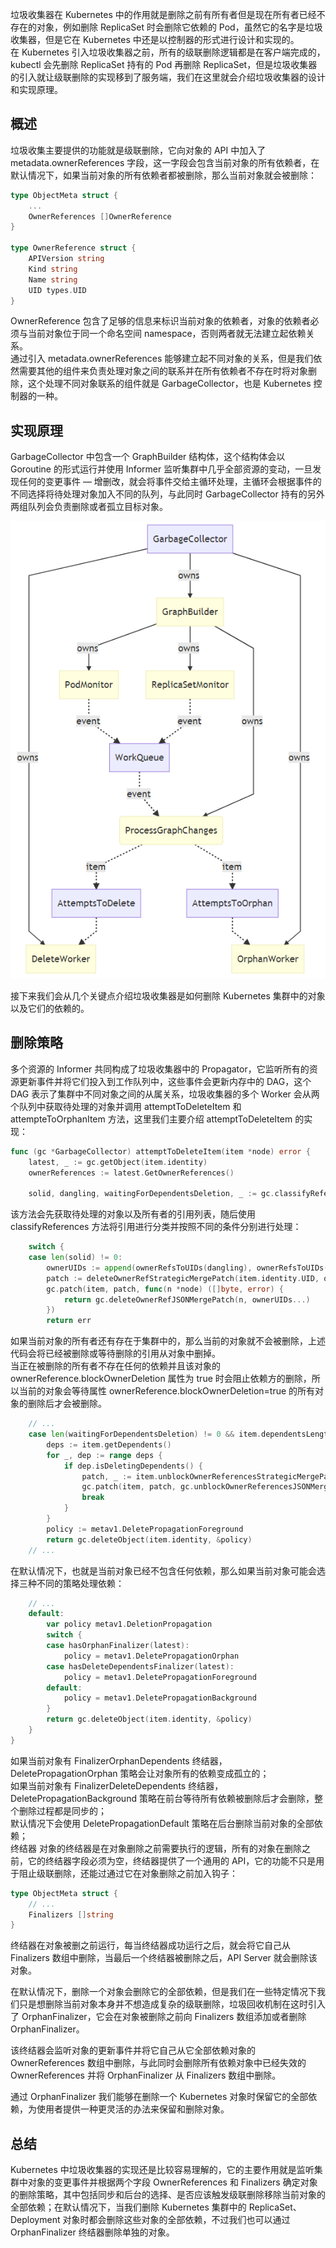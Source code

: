 垃圾收集器在 Kubernetes 中的作用就是删除之前有所有者但是现在所有者已经不存在的对象，例如删除 ReplicaSet 时会删除它依赖的 Pod，虽然它的名字是垃圾收集器，但是它在 Kubernetes 中还是以控制器的形式进行设计和实现的。  
在 Kubernetes 引入垃圾收集器之前，所有的级联删除逻辑都是在客户端完成的，kubectl 会先删除 ReplicaSet 持有的 Pod 再删除 ReplicaSet，但是垃圾收集器的引入就让级联删除的实现移到了服务端，我们在这里就会介绍垃圾收集器的设计和实现原理。

## 概述 ##
垃圾收集主要提供的功能就是级联删除，它向对象的 API 中加入了 metadata.ownerReferences 字段，这一字段会包含当前对象的所有依赖者，在默认情况下，如果当前对象的所有依赖者都被删除，那么当前对象就会被删除：  
```go
type ObjectMeta struct {  
	...  
	OwnerReferences []OwnerReference  
}  
  
type OwnerReference struct {  
	APIVersion string  
	Kind string  
	Name string  
	UID types.UID  
}  
```
OwnerReference 包含了足够的信息来标识当前对象的依赖者，对象的依赖者必须与当前对象位于同一个命名空间 namespace，否则两者就无法建立起依赖关系。  
通过引入 metadata.ownerReferences 能够建立起不同对象的关系，但是我们依然需要其他的组件来负责处理对象之间的联系并在所有依赖者不存在时将对象删除，这个处理不同对象联系的组件就是 GarbageCollector，也是 Kubernetes 控制器的一种。
## 实现原理 ##
GarbageCollector 中包含一个 GraphBuilder 结构体，这个结构体会以 Goroutine 的形式运行并使用 Informer 监听集群中几乎全部资源的变动，一旦发现任何的变更事件 — 增删改，就会将事件交给主循环处理，主循环会根据事件的不同选择将待处理对象加入不同的队列，与此同时 GarbageCollector 持有的另外两组队列会负责删除或者孤立目标对象。

![""](gc.png)

接下来我们会从几个关键点介绍垃圾收集器是如何删除 Kubernetes 集群中的对象以及它们的依赖的。  

## 删除策略 ##
多个资源的 Informer 共同构成了垃圾收集器中的 Propagator，它监听所有的资源更新事件并将它们投入到工作队列中，这些事件会更新内存中的 DAG，这个 DAG 表示了集群中不同对象之间的从属关系，垃圾收集器的多个 Worker 会从两个队列中获取待处理的对象并调用 attemptToDeleteItem 和 attempteToOrphanItem 方法，这里我们主要介绍 attemptToDeleteItem 的实现：  
```go
func (gc *GarbageCollector) attemptToDeleteItem(item *node) error {
	latest, _ := gc.getObject(item.identity)
	ownerReferences := latest.GetOwnerReferences()

	solid, dangling, waitingForDependentsDeletion, _ := gc.classifyReferences(item, ownerReferences)
```	
该方法会先获取待处理的对象以及所有者的引用列表，随后使用 classifyReferences 方法将引用进行分类并按照不同的条件分别进行处理：
```go
	switch {
	case len(solid) != 0:
		ownerUIDs := append(ownerRefsToUIDs(dangling), ownerRefsToUIDs(waitingForDependentsDeletion)...)
		patch := deleteOwnerRefStrategicMergePatch(item.identity.UID, ownerUIDs...)
		gc.patch(item, patch, func(n *node) ([]byte, error) {
			return gc.deleteOwnerRefJSONMergePatch(n, ownerUIDs...)
		})
		return err
```		
如果当前对象的所有者还有存在于集群中的，那么当前的对象就不会被删除，上述代码会将已经被删除或等待删除的引用从对象中删掉。  
当正在被删除的所有者不存在任何的依赖并且该对象的 ownerReference.blockOwnerDeletion 属性为 true 时会阻止依赖方的删除，所以当前的对象会等待属性 ownerReference.blockOwnerDeletion=true 的所有对象的删除后才会被删除。
```go
	// ...
	case len(waitingForDependentsDeletion) != 0 && item.dependentsLength() != 0:
		deps := item.getDependents()
		for _, dep := range deps {
			if dep.isDeletingDependents() {
				patch, _ := item.unblockOwnerReferencesStrategicMergePatch()
				gc.patch(item, patch, gc.unblockOwnerReferencesJSONMergePatch)				
				break
			}
		}
		policy := metav1.DeletePropagationForeground
		return gc.deleteObject(item.identity, &policy)
	// ...	
```	
在默认情况下，也就是当前对象已经不包含任何依赖，那么如果当前对象可能会选择三种不同的策略处理依赖：
```go
	// ...
	default:
		var policy metav1.DeletionPropagation
		switch {
		case hasOrphanFinalizer(latest):
			policy = metav1.DeletePropagationOrphan
		case hasDeleteDependentsFinalizer(latest):
			policy = metav1.DeletePropagationForeground
		default:
			policy = metav1.DeletePropagationBackground
		}
		return gc.deleteObject(item.identity, &policy)
	}
}
```
如果当前对象有 FinalizerOrphanDependents 终结器，DeletePropagationOrphan 策略会让对象所有的依赖变成孤立的；  
如果当前对象有 FinalizerDeleteDependents 终结器，DeletePropagationBackground 策略在前台等待所有依赖被删除后才会删除，整个删除过程都是同步的；  
默认情况下会使用 DeletePropagationDefault 策略在后台删除当前对象的全部依赖；  
终结器
对象的终结器是在对象删除之前需要执行的逻辑，所有的对象在删除之前，它的终结器字段必须为空，终结器提供了一个通用的 API，它的功能不只是用于阻止级联删除，还能过通过它在对象删除之前加入钩子：  
```go
type ObjectMeta struct {
	// ...
	Finalizers []string
}
```
终结器在对象被删之前运行，每当终结器成功运行之后，就会将它自己从 Finalizers 数组中删除，当最后一个终结器被删除之后，API Server 就会删除该对象。  

在默认情况下，删除一个对象会删除它的全部依赖，但是我们在一些特定情况下我们只是想删除当前对象本身并不想造成复杂的级联删除，垃圾回收机制在这时引入了 OrphanFinalizer，它会在对象被删除之前向 Finalizers 数组添加或者删除 OrphanFinalizer。  

该终结器会监听对象的更新事件并将它自己从它全部依赖对象的 OwnerReferences 数组中删除，与此同时会删除所有依赖对象中已经失效的 OwnerReferences 并将 OrphanFinalizer 从 Finalizers 数组中删除。  
 
通过 OrphanFinalizer 我们能够在删除一个 Kubernetes 对象时保留它的全部依赖，为使用者提供一种更灵活的办法来保留和删除对象。  

## 总结 ##
Kubernetes 中垃圾收集器的实现还是比较容易理解的，它的主要作用就是监听集群中对象的变更事件并根据两个字段 OwnerReferences 和 Finalizers 确定对象的删除策略，其中包括同步和后台的选择、是否应该触发级联删除移除当前对象的全部依赖；在默认情况下，当我们删除 Kubernetes 集群中的 ReplicaSet、Deployment 对象时都会删除这些对象的全部依赖，不过我们也可以通过 OrphanFinalizer 终结器删除单独的对象。
